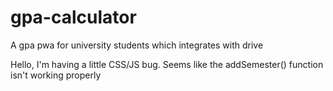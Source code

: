 # gpa-calculator
A gpa pwa for university students which integrates with drive

Hello, I'm having a little CSS/JS bug. Seems like the addSemester() function isn't working properly
